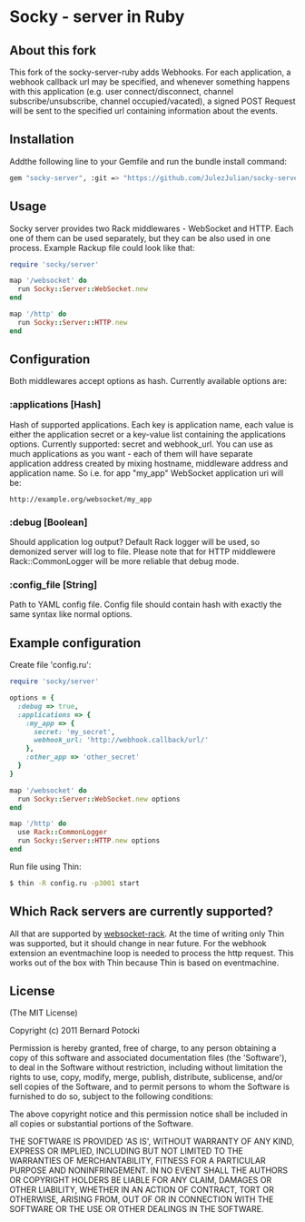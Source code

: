 # Socky - server in Ruby

## About this fork
This fork of the socky-server-ruby adds Webhooks. For each application, a webhook callback url may be specified, and whenever something happens with this application (e.g. user connect/disconnect, channel subscribe/unsubscribe, channel occupied/vacated), a signed POST Request will be sent to the specified url containing information about the events.

## Installation

Addthe following line to your Gemfile and run the bundle install command:
``` bash
gem "socky-server", :git => "https://github.com/JulezJulian/socky-server-ruby.git"
```

## Usage

Socky server provides two Rack middlewares - WebSocket and HTTP. Each one of them can be used separately, but they can be also used in one process. Example Rackup file could look like that:

``` ruby
require 'socky/server'

map '/websocket' do
  run Socky::Server::WebSocket.new
end

map '/http' do
  run Socky::Server::HTTP.new
end
```

## Configuration

Both middlewares accept options as hash. Currently available options are:

### :applications [Hash]

Hash of supported applications. Each key is application name, each value is either the application secret or a key-value list containing the applications options. Currently supported: secret and webhook_url. You can use as much applications as you want - each of them will have separate application address created by mixing hostname, middleware address and application name. So i.e. for app "my_app" WebSocket application uri will be:

```
http://example.org/websocket/my_app
```

### :debug [Boolean]

Should application log output? Default Rack logger will be used, so demonized server will log to file. Please note that for HTTP middlewere Rack::CommonLogger will be more reliable that debug mode.

### :config_file [String]

Path to YAML config file. Config file should contain hash with exactly the same syntax like normal options.

## Example configuration

Create file 'config.ru':

``` ruby
require 'socky/server'

options = {
  :debug => true,
  :applications => {
    :my_app => {
      secret: 'my_secret',
      webhook_url: 'http://webhook.callback/url/'
    },
    :other_app => 'other_secret'
  }
}

map '/websocket' do
  run Socky::Server::WebSocket.new options
end

map '/http' do
  use Rack::CommonLogger
  run Socky::Server::HTTP.new options
end
```

Run file using Thin:

``` bash
$ thin -R config.ru -p3001 start
```

## Which Rack servers are currently supported?

All that are supported by [websocket-rack](http://github.com/imanel/websocket-rack). At the time of writing only Thin was supported, but it should change in near future. For the webhook extension an eventmachine loop is needed to process the http request. This works out of the box with Thin because Thin is based on eventmachine.

## License

(The MIT License)

Copyright (c) 2011 Bernard Potocki

Permission is hereby granted, free of charge, to any person obtaining a copy of this software and associated documentation files (the 'Software'), to deal in the Software without restriction, including without limitation the rights to use, copy, modify, merge, publish, distribute, sublicense, and/or sell copies of the Software, and to permit persons to whom the Software is furnished to do so, subject to the following conditions:

The above copyright notice and this permission notice shall be included in all copies or substantial portions of the Software.

THE SOFTWARE IS PROVIDED 'AS IS', WITHOUT WARRANTY OF ANY KIND, EXPRESS OR IMPLIED, INCLUDING BUT NOT LIMITED TO THE WARRANTIES OF MERCHANTABILITY, FITNESS FOR A PARTICULAR PURPOSE AND NONINFRINGEMENT.  IN NO EVENT SHALL THE AUTHORS OR COPYRIGHT HOLDERS BE LIABLE FOR ANY CLAIM, DAMAGES OR OTHER LIABILITY, WHETHER IN AN ACTION OF CONTRACT, TORT OR OTHERWISE, ARISING FROM, OUT OF OR IN CONNECTION WITH THE SOFTWARE OR THE USE OR OTHER DEALINGS IN THE SOFTWARE.
